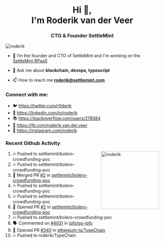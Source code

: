 <h1 align="center">Hi 👋,<br/> I'm Roderik van der Veer</h1>
<h3 align="center">CTO & Founder SettleMint</h3>

<p align="left"> <img src="https://komarev.com/ghpvc/?username=roderik" alt="roderik" /> </p>

- 🔭 I’m the founder and CTO of SettleMint and I'm working on the [SettleMint BPaaS](https://settlemint.com)

- 💬 Ask me about **blockchain, devops, typescript**

- 📫 How to reach me **roderik@settlemint.com**



### Connect with me:

- 🐦 https://twitter.com/r0derik
- 🏢 https://linkedin.com/in/roderik
- 📚 https://stackoverflow.com/users/278584
- 🙊 https://fb.com/roderik.van.der.veer
- 📸 https://instagram.com/roderik

### Recent Github Activity
<img src="https://github-readme-stats.vercel.app/api?username=roderik&show_icons=true&count_private=true" alt="roderik" align="right" height="190" />

<!--START_SECTION:activity-->
1. 🔥 Pushed to settlemint/bolero-crowdfunding-poc
2. 🔥 Pushed to settlemint/bolero-crowdfunding-poc
3. 🎉 Merged PR [#2](https://github.com/settlemint/bolero-crowdfunding-poc/pull/2) in [settlemint/bolero-crowdfunding-poc](https://github.com/settlemint/bolero-crowdfunding-poc)
4. 🔥 Pushed to settlemint/bolero-crowdfunding-poc
5. 🔥 Pushed to settlemint/bolero-crowdfunding-poc
6. 💪 Opened PR [#2](https://github.com/settlemint/bolero-crowdfunding-poc/pull/2) in [settlemint/bolero-crowdfunding-poc](https://github.com/settlemint/bolero-crowdfunding-poc)
7. 🔥 Pushed to settlemint/bolero-crowdfunding-poc
8. 🗣 Commented on [#4931](https://github.com/ipfs/go-ipfs/issues/4931) in [ipfs/go-ipfs](https://github.com/ipfs/go-ipfs)
9. 💪 Opened PR [#340](https://github.com/ethereum-ts/TypeChain/pull/340) in [ethereum-ts/TypeChain](https://github.com/ethereum-ts/TypeChain)
10. 🔥 Pushed to roderik/TypeChain
<!--END_SECTION:activity-->